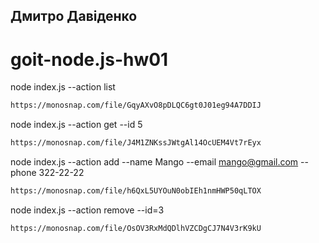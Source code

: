 ## Дмитро Давіденко
# goit-node.js-hw01

node index.js --action list

```sh
https://monosnap.com/file/GqyAXvO8pDLQC6gt0J01eg94A7DDIJ
```

node index.js --action get --id 5

```sh
https://monosnap.com/file/J4M1ZNKssJWtgAl14OcUEM4Vt7rEyx
```


node index.js --action add --name Mango --email mango@gmail.com --phone 322-22-22

```sh
https://monosnap.com/file/h6QxL5UYOuN0obIEh1nmHWP50qLTOX
```

node index.js --action remove --id=3

```sh
https://monosnap.com/file/OsOV3RxMdQDlhVZCDgCJ7N4V3rK9kU
```
